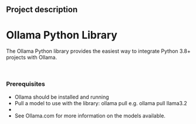<h2>Project description</h2>
<h1>Ollama Python Library</h1>

<p>The Ollama Python library provides the easiest way to integrate Python 3.8+ projects with Ollama.<p>
<br>
<h3>Prerequisites</h3>
<ul>
<li>Ollama should be installed and running</li>
<li>Pull a model to use with the library: ollama pull <model> e.g. ollama pull llama3.2<li>
<li>See Ollama.com for more information on the models available.</li>
</ul>
